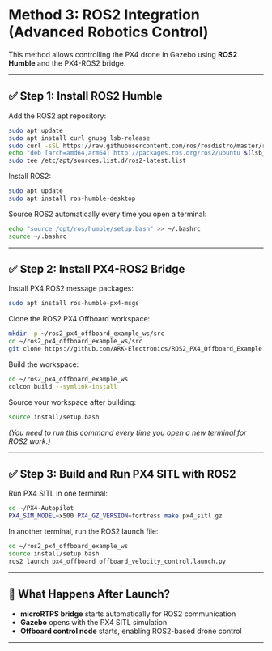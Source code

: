 # Method 3: ROS2 Integration (Advanced Robotics Control)

This method allows controlling the PX4 drone in Gazebo using **ROS2 Humble** and the PX4-ROS2 bridge.

---

## ✅ Step 1: Install ROS2 Humble

Add the ROS2 apt repository:

```bash
sudo apt update
sudo apt install curl gnupg lsb-release
sudo curl -sSL https://raw.githubusercontent.com/ros/rosdistro/master/ros.key | sudo apt-key add -
echo "deb [arch=amd64,arm64] http://packages.ros.org/ros2/ubuntu $(lsb_release -cs) main" | \
sudo tee /etc/apt/sources.list.d/ros2-latest.list
```

Install ROS2:

```bash
sudo apt update
sudo apt install ros-humble-desktop
```

Source ROS2 automatically every time you open a terminal:

```bash
echo "source /opt/ros/humble/setup.bash" >> ~/.bashrc
source ~/.bashrc
```

---

## ✅ Step 2: Install PX4-ROS2 Bridge

Install PX4 ROS2 message packages:

```bash
sudo apt install ros-humble-px4-msgs
```

Clone the ROS2 PX4 Offboard workspace:

```bash
mkdir -p ~/ros2_px4_offboard_example_ws/src
cd ~/ros2_px4_offboard_example_ws/src
git clone https://github.com/ARK-Electronics/ROS2_PX4_Offboard_Example.git
```

Build the workspace:

```bash
cd ~/ros2_px4_offboard_example_ws
colcon build --symlink-install
```

Source your workspace after building:

```bash
source install/setup.bash
```

*(You need to run this command every time you open a new terminal for ROS2 work.)*

---

## ✅ Step 3: Build and Run PX4 SITL with ROS2

Run PX4 SITL in one terminal:

```bash
cd ~/PX4-Autopilot
PX4_SIM_MODEL=x500 PX4_GZ_VERSION=fortress make px4_sitl gz
```

In another terminal, run the ROS2 launch file:

```bash
cd ~/ros2_px4_offboard_example_ws
source install/setup.bash
ros2 launch px4_offboard offboard_velocity_control.launch.py
```

---

## 🔹 What Happens After Launch?

- **microRTPS bridge** starts automatically for ROS2 communication  
- **Gazebo** opens with the PX4 SITL simulation  
- **Offboard control node** starts, enabling ROS2-based drone control

---

